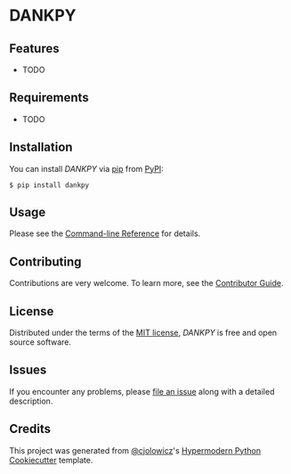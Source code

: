 # DANKPY

<!-- [![PyPI](https://img.shields.io/pypi/v/dankpy.svg)][pypi_]
[![Status](https://img.shields.io/pypi/status/dankpy.svg)][status]
[![Python Version](https://img.shields.io/pypi/pyversions/dankpy)][python version]
[![License](https://img.shields.io/pypi/l/dankpy)][license]

[![Read the documentation at https://dankpy.readthedocs.io/](https://img.shields.io/readthedocs/dankpy/latest.svg?label=Read%20the%20Docs)][read the docs]
[![Tests](https://github.com/dkadyrov/dankpy/workflows/Tests/badge.svg)][tests]
[![Codecov](https://codecov.io/gh/dkadyrov/dankpy/branch/main/graph/badge.svg)][codecov]

[![pre-commit](https://img.shields.io/badge/pre--commit-enabled-brightgreen?logo=pre-commit&logoColor=white)][pre-commit]
[![Black](https://img.shields.io/badge/code%20style-black-000000.svg)][black]

[pypi_]: https://pypi.org/project/dankpy/
[status]: https://pypi.org/project/dankpy/
[python version]: https://pypi.org/project/dankpy
[read the docs]: https://dankpy.readthedocs.io/
[tests]: https://github.com/dkadyrov/dankpy/actions?workflow=Tests
[codecov]: https://app.codecov.io/gh/dkadyrov/dankpy
[pre-commit]: https://github.com/pre-commit/pre-commit
[black]: https://github.com/psf/black -->

## Features

- TODO

## Requirements

- TODO

## Installation

You can install _DANKPY_ via [pip] from [PyPI]:

```console
$ pip install dankpy
```

## Usage

Please see the [Command-line Reference] for details.

## Contributing

Contributions are very welcome.
To learn more, see the [Contributor Guide].

## License

Distributed under the terms of the [MIT license][license],
_DANKPY_ is free and open source software.

## Issues

If you encounter any problems,
please [file an issue] along with a detailed description.

## Credits

This project was generated from [@cjolowicz]'s [Hypermodern Python Cookiecutter] template.

[@cjolowicz]: https://github.com/cjolowicz
[pypi]: https://pypi.org/
[hypermodern python cookiecutter]: https://github.com/cjolowicz/cookiecutter-hypermodern-python
[file an issue]: https://github.com/dkadyrov/dankpy/issues
[pip]: https://pip.pypa.io/

<!-- github-only -->

[license]: https://github.com/dkadyrov/dankpy/blob/main/LICENSE
[contributor guide]: https://github.com/dkadyrov/dankpy/blob/main/CONTRIBUTING.md
[command-line reference]: https://dankpy.readthedocs.io/en/latest/usage.html
